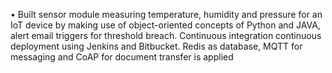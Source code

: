 • Built sensor module measuring temperature, humidity and pressure for an IoT device by making use of object-oriented concepts of Python and JAVA, alert email triggers for threshold breach. Continuous integration continuous deployment using Jenkins and Bitbucket. Redis as database, MQTT for messaging and CoAP for document transfer is applied 
